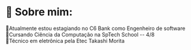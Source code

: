 # 💫 Sobre mim:
🚀Atualmente estou estagiando no C6 Bank como Engenheiro de software<br>
🚀Cursando Ciência da Computação na SpTech School -- 4/8<br>
🚀Técnico em eletrônica pela Etec Takashi Morita  
